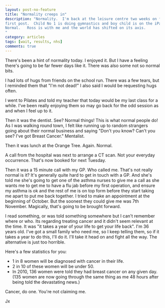 ```yaml
---
layout: post-no-feature
title: "Normality creeps in"
description: "Normality.  I'm back at the leisure centre two weeks on from the
first post.  Child No 1 is doing gymnastics and boy child is on the iPad.
Normal.   Ross is with me and the world has shifted on its axis.
"
category: articles
tags: [wait, results, nhs]
comments: true
---
```


There's been a hint of normality today.  I enjoyed it.  But I have a feeling there's going to be far fewer days like it.  There was also some not so normal bits.

I had lots of hugs from friends on the school run.  There was a few tears, but I reminded them that "I'm not dead!"  I also said I would be requesting hugs often.

I went to Pilates and told my teacher that today would be my last class for a while.  I've been really enjoying them so may go back for the odd session as and when I feel up to it.

Then it was the dentist.  See?  Normal things!  This is what normal people do!  As I was walking round town, I felt like running up to random strangers going about their normal business and saying "Don't you know?  Can't you see?  I've got Breast Cancer."  Mentalist.

Then it was lunch at the Orange Tree.  Again.  Normal.

A call from the hospital was next to arrange a CT scan.  Not your everyday occurrence.  That's now booked for next Tuesday.

Then it was a 15 minute call with my GP.  Who called me.  That's not really normal is it?  It's generally quite hard to get in touch with a GP.  And she's told me she's going to get one of the asthma nurses to give me a call as she wants me to get me to have a flu jab before my first operation, and ensure my asthma is ok and the rest of me is on top form before they start taking me apart to put me back together.  I tried to make an appointment at the beginning of October.  But the soonest they could give me was 7th November.  Magically, that's going to be brought forward.

I read something, or was told something somewhere but I can't remember where or who.  Its regarding treating cancer and it didn't seem relevant at the time.  It was "it takes a year of your life to get your life back".  I'm 36 years old.  I've got a small family who need me, so I keep telling them, so if it takes a year to do this, I'll do it.  I'll take it head on and fight all the way.  The alternative is just too horrible.

Here's a few statistics for you:

* 1 in 8 women will be diagnosed with cancer in their life.
* 2 in 10 of these women will be under 50.
* In 2010, 136 women were told they had breast cancer on any given day.
  (135 women are now going through the same thing as me 48 hours after being told the devastating news.)

Cancer, do one.  You're not claiming me.

Jx